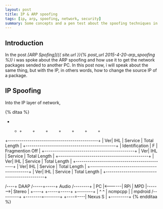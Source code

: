 ```yaml
---
layout: post
title: IP & ARP spoofing
tags: [ip, arp, spoofing, network, security]
summary: Some concepts and a pen test about the spoofing techniques in IP and ARP.
---
```


## Introduction

In the post *[ARP Spofing]({{ site.url }}{% post_url 2015-4-20-arp_spoofing %})* i was spoke about the ARP spoofing and how use it to get the network packages sended to another PC. In this post now, i will speak about the same thing, but with the IP, in others words, how to change the source IP of a package.

## IP Spoofing

Into the IP layer of network,

{% ditaa %}

+    +     +     +     +     +     +     +     +
+----------------------------------------------+
| Ver| IHL |  Service  |    Total Length       |
+----------------------------------------------+
| Identification       | F | Fragmention Off   |
+----------------------------------------------+
| Ver| IHL |  Service  |    Total Length       |
+----------------------------------------------+
| Ver| IHL |  Service  |    Total Length       |
+----------------------------------------------+
| Ver| IHL |  Service  |    Total Length       |
+----------------------------------------------+
| Ver| IHL |  Service  |    Total Length       |
+----------------------------------------------+


/----+  DAAP /-----+-----+ Audio  /--------+
| PC |<------| RPi | MPD |------->| Stereo |
+----+       +-----+-----+        +--------+
    |                 ^ ^
    |     ncmpcpp     | | mpdroid /---------+
    +--------=--------+ +----=----| Nexus S |
                                  +---------+
{% endditaa %}

